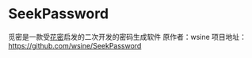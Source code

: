# SeekPassword

觅密是一款受[花密](https://flowerpassword.com/)启发的二次开发的密码生成软件
原作者：wsine
项目地址：https://github.com/wsine/SeekPassword